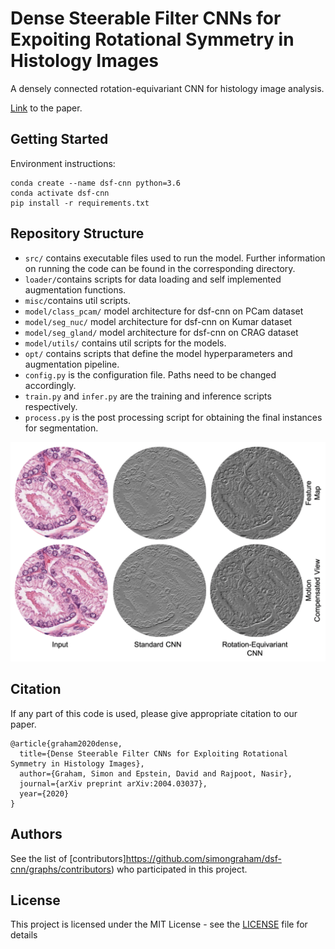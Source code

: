 # Dense Steerable Filter CNNs for Expoiting Rotational Symmetry in Histology Images

A densely connected rotation-equivariant CNN for histology image analysis. <br />

[Link](https://arxiv.org/abs/2004.03037) to the paper. <br />

## Getting Started

Environment instructions: 

```
conda create --name dsf-cnn python=3.6
conda activate dsf-cnn
pip install -r requirements.txt
```

## Repository Structure 

- `src/` contains executable files used to run the model. Further information on running the code can be found in the corresponding directory.
- `loader/`contains scripts for data loading and self implemented augmentation functions.
- `misc/`contains util scripts. 
- `model/class_pcam/` model architecture for dsf-cnn on PCam dataset 
- `model/seg_nuc/` model architecture for dsf-cnn on Kumar dataset 
- `model/seg_gland/` model architecture for dsf-cnn on CRAG dataset 
- `model/utils/` contains util scripts for the models. 
- `opt/` contains scripts that define the model hyperparameters and augmentation pipeline. 
- `config.py` is the configuration file. Paths need to be changed accordingly.
- `train.py` and `infer.py` are the training and inference scripts respectively.
- `process.py` is the post processing script for obtaining the final instances for segmentation. 

<p float="left">
  <img src="/feature_maps.gif" alt="Segmentation" width="750" />
</p>

## Citation 

If any part of this code is used, please give appropriate citation to our paper. <br>

```
@article{graham2020dense,
  title={Dense Steerable Filter CNNs for Exploiting Rotational Symmetry in Histology Images},
  author={Graham, Simon and Epstein, David and Rajpoot, Nasir},
  journal={arXiv preprint arXiv:2004.03037},
  year={2020}
}
```

## Authors

See the list of [contributors]https://github.com/simongraham/dsf-cnn/graphs/contributors) who participated in this project.

## License

This project is licensed under the MIT License - see the [LICENSE](LICENSE) file for details
